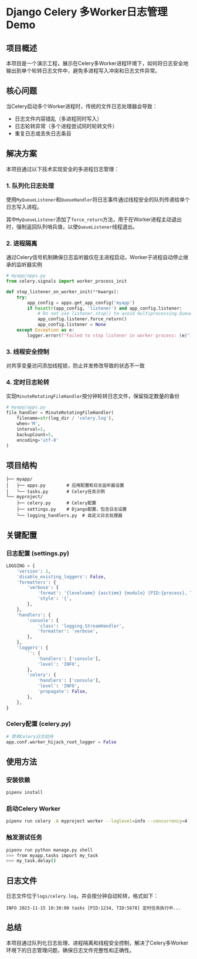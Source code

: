 # Django Celery 多Worker日志管理Demo

## 项目概述
本项目是一个演示工程，展示在Celery多Worker进程环境下，如何将日志安全地输出到单个轮转日志文件中，避免多进程写入冲突和日志文件异常。

## 核心问题
当Celery启动多个Worker进程时，传统的文件日志处理器会导致：
- 日志文件内容错乱（多进程同时写入）
- 日志轮转异常（多个进程尝试同时轮转文件）
- 重复日志或丢失日志条目

## 解决方案
本项目通过以下技术实现安全的多进程日志管理：

### 1. 队列化日志处理
使用`MyQueueListener`和`QueueHandler`将日志事件通过线程安全的队列传递给单个日志写入进程。

其中`MyQueueListener`添加了`force_return`方法，用于在Worker进程主动退出时，强制返回队列哨兵值，以使`QueueListener`线程退出。

### 2. 进程隔离
通过Celery信号机制确保日志监听器仅在主进程启动，Worker子进程自动停止继承的监听器实例

```python
# myapp/apps.py
from celery.signals import worker_process_init

def stop_listener_on_worker_init(**kwargs):
    try:
        app_config = apps.get_app_config('myapp')
        if hasattr(app_config, 'listener') and app_config.listener:
            # Do not use listener.stop() to avoid multiprocessing.Queue() exit.
            app_config.listener.force_return()
            app_config.listener = None
    except Exception as e:
        logger.error(f"Failed to stop listener in worker process: {e}")
```

### 3. 线程安全控制
对共享变量访问添加线程锁，防止并发修改导致的状态不一致

### 4. 定时日志轮转
实现`MinuteRotatingFileHandler`按分钟轮转日志文件，保留指定数量的备份

```python
# myapp/apps.py
file_handler = MinuteRotatingFileHandler(
    filename=str(log_dir / 'celery.log'),
    when='M',
    interval=1,
    backupCount=5,
    encoding='utf-8'
)
```

## 项目结构
```
├── myapp/
│   ├── apps.py        # 应用配置和日志监听器设置
│   └── tasks.py       # Celery任务示例
└── myproject/
    ├── celery.py      # Celery配置
    ├── settings.py    # Django配置，包含日志设置
    └── logging_handlers.py  # 自定义日志处理器
```

## 关键配置

### 日志配置 (settings.py)
```python
LOGGING = {
    'version': 1,
    'disable_existing_loggers': False,
    'formatters': {
        'verbose': {
            'format': '{levelname} {asctime} {module} [PID:{process}, TID:{thread}] {message}',
            'style': '{',
        },
    },
    'handlers': {
        'console': {
            'class': 'logging.StreamHandler',
            'formatter': 'verbose',
        },
    },
    'loggers': {
        '': {
            'handlers': ['console'],
            'level': 'INFO',
        },
        'celery': {
            'handlers': ['console'],
            'level': 'INFO',
            'propagate': False,
        },
    },
}
```

### Celery配置 (celery.py)
```python
# 禁用Celery日志劫持
app.conf.worker_hijack_root_logger = False
```

## 使用方法

### 安装依赖
```bash
pipenv install
```

### 启动Celery Worker
```bash
pipenv run celery -A myproject worker --loglevel=info --concurrency=4
```

### 触发测试任务
```bash
pipenv run python manage.py shell
>>> from myapp.tasks import my_task
>>> my_task.delay()
```

## 日志文件
日志文件位于`logs/celery.log`，并会按分钟自动轮转，格式如下：
```
INFO 2023-11-15 10:30:00 tasks [PID:1234, TID:5678] 定时任务执行中...
```

## 总结
本项目通过队列化日志处理、进程隔离和线程安全控制，解决了Celery多Worker环境下的日志管理问题，确保日志文件完整性和正确性。